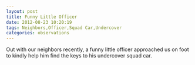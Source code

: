 ```yaml
---
layout: post
title: Funny Little Officer
date: 2012-08-23 10:20:19
tags: Neighbors,Officer,Squad Car,Undercover
categories: observations
---
```


Out with our neighbors recently, a funny little officer approached us on foot
to kindly help him find the keys to his undercover squad car.





